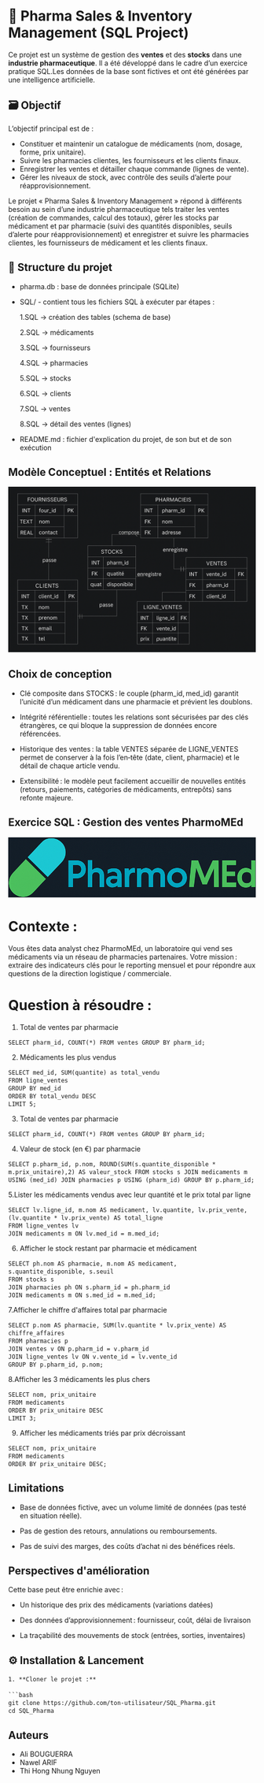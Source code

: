 # 💊 Pharma Sales & Inventory Management (SQL Project)

Ce projet est un système de gestion des **ventes** et des **stocks** dans une **industrie pharmaceutique**. Il a été développé dans le cadre d’un exercice pratique SQL.Les données de la base sont fictives et ont été générées par une intelligence artificielle.

## 🗃️ Objectif

L’objectif principal est de :
- Constituer et maintenir un catalogue de médicaments (nom, dosage, forme, prix unitaire).
- Suivre les pharmacies clientes, les fournisseurs et les clients finaux.
- Enregistrer les ventes et détailler chaque commande (lignes de vente).
- Gérer les niveaux de stock, avec contrôle des seuils d’alerte pour réapprovisionnement.

Le projet « Pharma Sales & Inventory Management » répond à différents besoin au sein d’une industrie pharmaceutique tels traiter les ventes (création de commandes, calcul des totaux), gérer les stocks par médicament et par pharmacie (suivi des quantités disponibles, seuils d’alerte pour réapprovisionnement) et enregistrer et suivre les pharmacies clientes, les fournisseurs de médicament et les clients finaux.

## 📁 Structure du projet

- pharma.db : base de données principale (SQLite)

- SQL/ - contient tous les fichiers SQL à exécuter par étapes :

  1.SQL → création des tables (schema de base)

  2.SQL → médicaments

  3.SQL → fournisseurs

  4.SQL → pharmacies

  5.SQL → stocks
  
  6.SQL → clients

  7.SQL → ventes

  8.SQL → détail des ventes (lignes)

- README.md : fichier d'explication du projet, de son but et de son exécution

## Modèle Conceptuel : Entités et Relations

![](D-E-R.png)

## Choix de conception

- Clé composite dans STOCKS : le couple (pharm_id, med_id) garantit l’unicité d’un médicament dans une pharmacie et prévient les doublons.

- Intégrité référentielle : toutes les relations sont sécurisées par des clés étrangères, ce qui bloque la suppression de données encore référencées.

- Historique des ventes : la table VENTES séparée de LIGNE_VENTES permet de conserver à la fois l’en‑tête (date, client, pharmacie) et le détail de chaque article vendu.

- Extensibilité : le modèle peut facilement accueillir de nouvelles entités (retours, paiements, catégories de médicaments, entrepôts) sans refonte majeure.


## Exercice SQL : Gestion des ventes PharmoMEd

![](PharmoMEd.png)


# Contexte : 
Vous êtes data analyst chez PharmoMEd, un laboratoire qui vend ses médicaments via un réseau de pharmacies partenaires.
Votre mission : extraire des indicateurs clés pour le reporting mensuel et pour répondre aux questions de la direction logistique / commerciale.

# Question à résoudre : 

1. Total de ventes par pharmacie
   
```
SELECT pharm_id, COUNT(*) FROM ventes GROUP BY pharm_id;
```

2. Médicaments les plus vendus

```
SELECT med_id, SUM(quantite) as total_vendu
FROM ligne_ventes
GROUP BY med_id
ORDER BY total_vendu DESC
LIMIT 5;
```

3. Total de ventes par pharmacie

```
SELECT pharm_id, COUNT(*) FROM ventes GROUP BY pharm_id;
```

4. Valeur de stock (en €) par pharmacie

```
SELECT p.pharm_id, p.nom, ROUND(SUM(s.quantite_disponible * m.prix_unitaire),2) AS valeur_stock FROM stocks s JOIN medicaments m USING (med_id) JOIN pharmacies p USING (pharm_id) GROUP BY p.pharm_id;
```

5.Lister les médicaments vendus avec leur quantité et le prix total par ligne

```
SELECT lv.ligne_id, m.nom AS medicament, lv.quantite, lv.prix_vente, (lv.quantite * lv.prix_vente) AS total_ligne
FROM ligne_ventes lv
JOIN medicaments m ON lv.med_id = m.med_id;
```

6. Afficher le stock restant par pharmacie et médicament
   
```
SELECT ph.nom AS pharmacie, m.nom AS medicament, s.quantite_disponible, s.seuil
FROM stocks s
JOIN pharmacies ph ON s.pharm_id = ph.pharm_id
JOIN medicaments m ON s.med_id = m.med_id;
```

7.Afficher le chiffre d'affaires total par pharmacie

```
SELECT p.nom AS pharmacie, SUM(lv.quantite * lv.prix_vente) AS chiffre_affaires
FROM pharmacies p
JOIN ventes v ON p.pharm_id = v.pharm_id
JOIN ligne_ventes lv ON v.vente_id = lv.vente_id
GROUP BY p.pharm_id, p.nom;
```

8.Afficher les 3 médicaments les plus chers

```
SELECT nom, prix_unitaire
FROM medicaments
ORDER BY prix_unitaire DESC
LIMIT 3;
```
9. Afficher les médicaments triés par prix décroissant
    
```
SELECT nom, prix_unitaire
FROM medicaments
ORDER BY prix_unitaire DESC;
```


## Limitations 

- Base de données fictive, avec un volume limité de données (pas testé en situation réelle).

- Pas de gestion des retours, annulations ou remboursements.

- Pas de suivi des marges, des coûts d’achat ni des bénéfices réels.


## Perspectives d'amélioration 

Cette base peut être enrichie avec :

- Un historique des prix des médicaments (variations datées)

- Des données d’approvisionnement : fournisseur, coût, délai de livraison

- La traçabilité des mouvements de stock (entrées, sorties, inventaires)



## ⚙️ Installation & Lancement

```
1. **Cloner le projet :**

```bash
git clone https://github.com/ton-utilisateur/SQL_Pharma.git
cd SQL_Pharma
```



## Auteurs

- Ali BOUGUERRA
- Nawel ARIF
- Thi Hong Nhung Nguyen 








